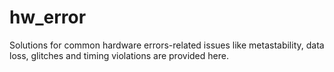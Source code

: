 # hw_error
Solutions for common hardware errors-related issues like metastability, data loss, glitches and timing violations are provided here.
